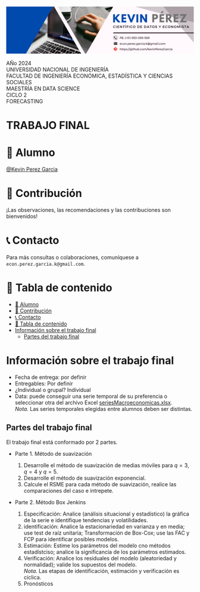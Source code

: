 ![logo](https://github.com/kevinPerezGarcia/kevinPerezGarcia/blob/main/logo.png)

<p>
AÑo 2024 <br>
UNIVERSIDAD NACIONAL DE INGENIERÍA <br>
FACULTAD DE INGENIERÍA ECONÓMICA, ESTADÍSTICA Y CIENCIAS SOCIALES <br>
MAESTRÍA EN DATA SCIENCE <br>
CICLO 2 <br>
FORECASTING
</p>

<h1>TRABAJO FINAL</h1>

# 👥 Alumno

[@Kevin Perez Garcia](https://www.linkedin.com/in/kevinperezgarcia)

# 🤝 Contribución

¡Las observaciones, las recomendaciones y las contribuciones son bienvenidos!

# 📞 Contacto

Para más consultas o colaboraciones, comuníquese a `econ.perez.garcia.k@gmail.com`.

# 📌 Tabla de contenido
- [👥 Alumno](#-alumno)
- [🤝 Contribución](#-contribución)
- [📞 Contacto](#-contacto)
- [📌 Tabla de contenido](#-tabla-de-contenido)
- [Información sobre el trabajo final](#información-sobre-el-trabajo-final)
  - [Partes del trabajo final](#partes-del-trabajo-final)

# Información sobre el trabajo final

* Fecha de entrega: por definir
* Entregables: Por definir
* ¿Individual o grupal? Individual
* Data: puede conseguir una serie temporal de su preferencia o seleccionar otra del archivo Excel [seriesMacroeconomicas.xlsx](./data/raw/seriesMacroeconomicas.xlsx).<br>
  *Nota*. Las series temporales elegidas entre alumnos deben ser distintas.

## Partes del trabajo final

El trabajo final está conformado por 2 partes.

* Parte 1. Método de suavización
  
  1. Desarrolle el método de suavización de medias móviles para $q=3$, $q=4$ y $q=5$.
  2. Desarrolle el método de suavización exponencial.
  3. Calcule el RSME para cada método de suavización, realice las comparaciones del caso e intrepete.
   
* Parte 2. Método Box Jenkins
  
  1. Especificación: Analice (análisis situacional y estadístico) la gráfica de la serie e identifique tendencias y volatilidades.
  2. identificación: Analice la estacionariedad en varianza y en media; use test de raíz unitaria; Transformación de Box-Cox; use las FAC y FCP para identificar posibles modelos.
  3. Estimación: Estime los parámetros del modelo cno métodos estadístciso; analice la significancia de los parámetros estimados.
  4. Verificación: Analice los residuales del modelo (aleatoriedad y normalidad); valide los supuestos del modelo.<br>
   *Nota*. Las etapas de identificación, estimación y verificación es cíclica.
  5. Pronósticos